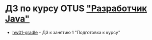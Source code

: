 # ДЗ по курсу OTUS ["Разработчик Java"](https://otus.ru/lessons/java-professional/?utm_source=github&utm_medium=free&utm_campaign=otus)

- [hw01-gradle](./hw01-gradle) - ДЗ к занятию 1 "Подготовка к курсу"